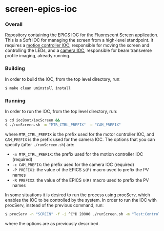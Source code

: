 # screen-epics-ioc

### Overall

Repository containing the EPICS IOC for the Fluorescent Screen application.
This is a Soft IOC for managing the screen from a high-level standpoint.
It requires a [motion controller IOC](https://github.com/lnls-dig/galil-dmc30017-epics-ioc),
responsible for moving the screen and controlling the LEDs, and a
[camera IOC](https://github.com/lnls-dig/basler-acA1300-75gm-epics-ioc),
responsible for beam transverse profile imaging, already running.

### Building

In order to build the IOC, from the top level directory, run:

```sh
$ make clean uninstall install
```
### Running

In order to run the IOC, from the top level directory, run:

```sh
$ cd iocBoot/iocScreen &&
$ ./runScreen.sh -m "MTR_CTRL_PREFIX" -c "CAM_PREFIX"
```

where `MTR_CTRL_PREFIX` is the prefix used for the motor controller
IOC, and `CAM_PREFIX` is the prefix used for the camera IOC.
The options that you can specify (after `./runScreen.sh`) are:

- `-m MTR_CTRL_PREFIX`: the prefix used for the motion controller IOC (required)
- `-c CAM_PREFIX`: the prefix used for the camera IOC (required)
- `-P PREFIX1`: the value of the EPICS `$(P)` macro used to prefix the PV names
- `-R PREFIX2`: the value of the EPICS `$(R)` macro used to prefix the PV names

In some situations it is desired to run the process using procServ,
which enables the IOC to be controlled by the system. In order to
run the IOC with procServ, instead of the previous command, run:

```sh
$ procServ -n "SCREEN" -f -i ^C^D 20000 ./runScreen.sh -m "Test:Controller:" -c "Test:Camera:" -P "Test:" -R "Screen:"
```

where the options are as previously described.
